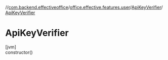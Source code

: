 //[com.backend.effectiveoffice](IdeaProjects/labs-office-elevator/effectiveOfficeBackend/documentation/gfm/index.md)/[office.effective.features.user](IdeaProjects/labs-office-elevator/effectiveOfficeBackend/documentation/gfm/com.backend.effectiveoffice/office.effective.features.user/index.md)/[ApiKeyVerifier](IdeaProjects/labs-office-elevator/effectiveOfficeBackend/documentation/gfm/com.backend.effectiveoffice/office.effective.features.user/-api-key-verifier/index.md)/[ApiKeyVerifier](IdeaProjects/labs-office-elevator/effectiveOfficeBackend/documentation/gfm/com.backend.effectiveoffice/office.effective.features.user/-api-key-verifier/-api-key-verifier.md)

# ApiKeyVerifier

[jvm]\
constructor()
